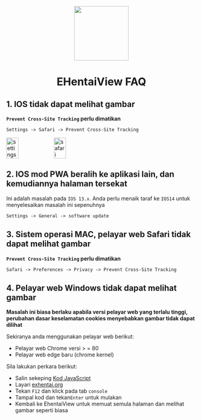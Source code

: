 <p align="center">
  <img width="144px" height="144px" src="https://raw.githubusercontent.com/IronKinoko/asset/master/e-hentai-view/icon.png"/>
</p>

<h1 align="center">EHentaiView FAQ</h1>

## 1. IOS tidak dapat melihat gambar

**`Prevent Cross-Site Tracking` perlu dimatikan**

`Settings -> Safari -> Prevent Cross-Site Tracking`

<div style="display: flex;">
<img src="https://raw.githubusercontent.com/IronKinoko/asset/master/e-hentai-view/setting.PNG" width="25%" title="settings"/>
<img src="https://raw.githubusercontent.com/IronKinoko/asset/master/e-hentai-view/safari.PNG" width="25%" title="safari"/>
</div>

## 2. IOS mod PWA beralih ke aplikasi lain, dan kemudiannya halaman tersekat

Ini adalah masalah pada `IOS 13.x`. Anda perlu menaik taraf ke `IOS14` untuk menyelesaikan masalah ini sepenuhnya

`Settings -> General -> software update`

## 3. Sistem operasi MAC, pelayar web Safari tidak dapat melihat gambar

**`Prevent Cross-Site Tracking` perlu dimatikan**

`Safari -> Preferences -> Privacy -> Prevent Cross-Site Tracking`

## 4. Pelayar web Windows tidak dapat melihat gambar

**Masalah ini biasa berlaku apabila versi pelayar web yang terlalu tinggi, perubahan dasar keselamatan cookies menyebabkan gambar tidak dapat dilihat**

Sekiranya anda menggunakan pelayar web berikut:

- Pelayar web Chrome versi > = 80
- Pelayar web edge baru (chrome kernel)

Sila lakukan perkara berikut:

- Salin sekeping [Kod JavaScript](https://raw.githubusercontent.com/IronKinoko/asset/master/e-hentai-view/fixChromeExhentaiCookie.js)
- Layari [exhentai.org](https://exhentai.org)
- Tekan `F12` dan klick pada tab `console`
- Tampal kod dan tekan`Enter` untuk mulakan
- Kembali ke EhentaiView untuk memuat semula halaman dan melihat gambar seperti biasa
